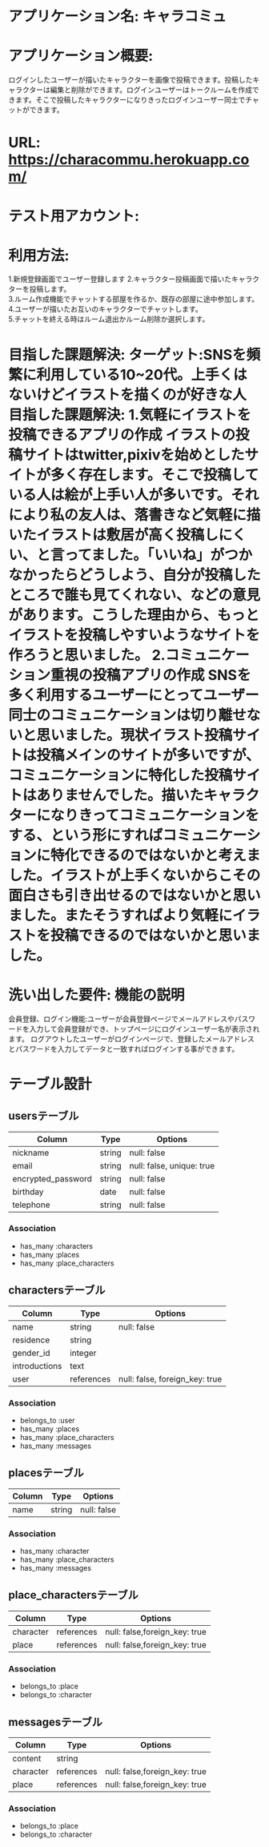 # アプリケーション名: キャラコミュ

# アプリケーション概要:  
ログインしたユーザーが描いたキャラクターを画像で投稿できます。投稿したキャラクターは編集と削除ができます。ログインユーザーはトークルームを作成できます。そこで投稿したキャラクターになりきったログインユーザー同士でチャットができます。

# URL:  https://characommu.herokuapp.com/

# テスト用アカウント:

# 利用方法:
1.新規登録画面でユーザー登録します
2.キャラクター投稿画面で描いたキャラクターを投稿します。  
3.ルーム作成機能でチャットする部屋を作るか、既存の部屋に途中参加します。  
4.ユーザーが描いたお互いのキャラクターでチャットします。  
5.チャットを終える時はルーム退出かルーム削除か選択します。

# 目指した課題解決:  ターゲット:SNSを頻繁に利用している10~20代。上手くはないけどイラストを描くのが好きな人  目指した課題解決:  1.気軽にイラストを投稿できるアプリの作成  イラストの投稿サイトはtwitter,pixivを始めとしたサイトが多く存在します。そこで投稿している人は絵が上手い人が多いです。それにより私の友人は、落書きなど気軽に描いたイラストは敷居が高く投稿しにくい、と言ってました。「いいね」がつかなかったらどうしよう、自分が投稿したところで誰も見てくれない、などの意見があります。こうした理由から、もっとイラストを投稿しやすいようなサイトを作ろうと思いました。  2.コミュニケーション重視の投稿アプリの作成  SNSを多く利用するユーザーにとってユーザー同士のコミュニケーションは切り離せないと思いました。現状イラスト投稿サイトは投稿メインのサイトが多いですが、コミュニケーションに特化した投稿サイトはありませんでした。描いたキャラクターになりきってコミュニケーションをする、という形にすればコミュニケーションに特化できるのではないかと考えました。イラストが上手くないからこその面白さも引き出せるのではないかと思いました。またそうすればより気軽にイラストを投稿できるのではないかと思いました。

# 洗い出した要件:  機能の説明
会員登録、ログイン機能:ユーザーが会員登録ページでメールアドレスやパスワードを入力して会員登録ができ、トップページにログインユーザー名が表示されます。
ログアウトしたユーザーがログインページで、登録したメールアドレスとパスワードを入力してデータと一致すればログインする事ができます。










# テーブル設計

## usersテーブル

| Column             | Type     | Options                   |
| ------------------ | -------- | ------------------------- |        
| nickname           | string   | null: false               |
| email              | string   | null: false, unique: true |
| encrypted_password | string   | null: false               |
| birthday           | date     | null: false               |
| telephone          | string   | null: false               |


### Association
- has_many :characters
- has_many :places
- has_many :place_characters


## charactersテーブル

| Column             | Type        | Options                        |
| ------------------ | ----------- | -------------------------------|
| name               | string      | null: false                    |
| residence          | string      |                                |
| gender_id          | integer     |                                |
| introductions      | text        |                                |
| user               | references  | null: false, foreign_key: true |

### Association
- belongs_to :user
- has_many :places
- has_many :place_characters
- has_many :messages


## placesテーブル

| Column      | Type        | Options                         |
| ----------- | ----------- | --------------------------------|
| name        | string      | null: false                   |

### Association
- has_many :character
- has_many :place_characters
- has_many :messages

## place_charactersテーブル

| Column        | Type        | Options                         |
| ------------- | ----------- | --------------------------------|
| character     | references  | null: false,foreign_key: true   |
| place         | references  | null: false,foreign_key: true   |

### Association
- belongs_to :place
- belongs_to :character

## messagesテーブル

| Column        | Type        | Options                         |
| ------------- | ----------- | --------------------------------|
| content       | string      | 
| character     | references  | null: false,foreign_key: true   |
| place         | references  | null: false,foreign_key: true   |

### Association
- belongs_to :place
- belongs_to :character
